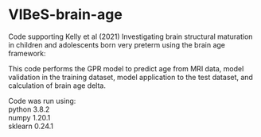 # VIBeS-brain-age
Code supporting Kelly et al (2021) Investigating brain structural maturation in children and adolescents born very preterm using the brain age framework: 

This code performs the GPR model to predict age from MRI data, model validation in the training dataset, model application to the test dataset, and calculation of brain age delta. 

Code was run using:<br/>
python 3.8.2<br/>
numpy 1.20.1<br/>
sklearn 0.24.1
